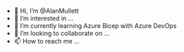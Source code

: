 - 👋 Hi, I’m @AlanMullett
- 👀 I’m interested in ...
- 🌱 I’m currently learning Azure Bicep with Azure DevOps
- 💞️ I’m looking to collaborate on ...
- 📫 How to reach me ...
